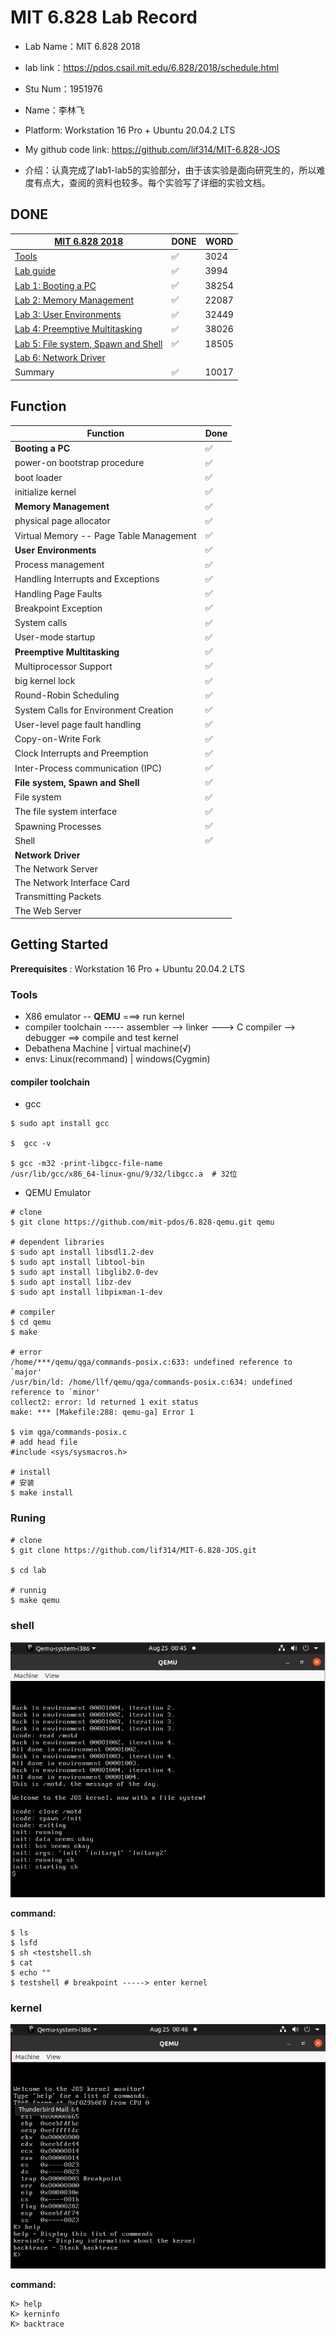 # MIT 6.828 Lab Record

- Lab Name：MIT 6.828 2018
- lab link：https://pdos.csail.mit.edu/6.828/2018/schedule.html
- Stu Num：1951976
- Name：李林飞

- Platform:  Workstation 16 Pro + Ubuntu 20.04.2 LTS
- My github code link: https://github.com/lif314/MIT-6.828-JOS

- 介绍：认真完成了lab1-lab5的实验部分，由于该实验是面向研究生的，所以难度有点大，查阅的资料也较多。每个实验写了详细的实验文档。



## DONE

| [MIT 6.828 2018](https://pdos.csail.mit.edu/6.828/2018/schedule.html) | DONE | WORD  |
| ------------------------------------------------------------ | ---- | ----- |
| [Tools](https://pdos.csail.mit.edu/6.828/2018/tools.html)    | ✅    | 3024  |
| [Lab guide](https://pdos.csail.mit.edu/6.828/2018/labguide.html) | ✅    | 3994  |
| [Lab 1: Booting a PC](https://pdos.csail.mit.edu/6.828/2018/labs/lab1/) | ✅    | 38254 |
| [Lab 2: Memory Management](https://pdos.csail.mit.edu/6.828/2018/labs/lab2/) | ✅    | 22087 |
| [Lab 3: User Environments](https://pdos.csail.mit.edu/6.828/2018/labs/lab3/) | ✅    | 32449 |
| [Lab 4: Preemptive Multitasking](https://pdos.csail.mit.edu/6.828/2018/labs/lab4/) | ✅    | 38026 |
| [Lab 5: File system, Spawn and Shell](https://pdos.csail.mit.edu/6.828/2018/labs/lab5/) | ✅    | 18505 |
| [Lab 6: Network Driver](https://pdos.csail.mit.edu/6.828/2018/labs/lab6/) |      |       |
| Summary                                                      | ✅    | 10017 |



## Function

| **Function**                            | **Done** |
| --------------------------------------- | -------- |
| **Booting a PC**                        | ✅        |
| power-on bootstrap procedure            | ✅        |
| boot loader                             | ✅        |
| initialize kernel                       | ✅        |
| **Memory Management**                   | ✅        |
| physical page allocator                 | ✅        |
| Virtual Memory -- Page Table Management | ✅        |
| **User Environments**                   | ✅        |
| Process management                      | ✅        |
| Handling Interrupts and Exceptions      | ✅        |
| Handling Page Faults                    | ✅        |
| Breakpoint Exception                    | ✅        |
| System calls                            | ✅        |
| User-mode startup                       | ✅        |
| **Preemptive Multitasking**             | ✅        |
| Multiprocessor Support                  | ✅        |
| big kernel lock                         | ✅        |
| Round-Robin Scheduling                  | ✅        |
| System Calls for Environment Creation   | ✅        |
| User-level page fault handling          | ✅        |
| Copy-on-Write Fork                      | ✅        |
| Clock Interrupts and Preemption         | ✅        |
| Inter-Process communication (IPC)       | ✅        |
| **File system, Spawn and Shell**        | ✅        |
| File system                             | ✅        |
| The file system interface               | ✅        |
| Spawning Processes                      | ✅        |
| Shell                                   | ✅        |
| **Network Driver**                      |          |
| The Network Server                      |          |
| The Network Interface Card              |          |
| Transmitting Packets                    |          |
| The Web Server                          |          |





## Getting Started

**Prerequisites** : Workstation 16 Pro + Ubuntu 20.04.2 LTS

### Tools

- X86 emulator --  **QEMU**  ===>  run  kernel
- compiler toolchain ----- assembler --> linker ---> C compiler --> debugger ==> compile and test kernel
- Debathena Machine  |  virtual machine(√)
- envs: Linux(recommand)   | windows(Cygmin)



#### compiler toolchain 

- gcc

```shell
$ sudo apt install gcc 

$  gcc -v

$ gcc -m32 -print-libgcc-file-name
/usr/lib/gcc/x86_64-linux-gnu/9/32/libgcc.a  # 32位
```



- QEMU Emulator

```shell
# clone
$ git clone https://github.com/mit-pdos/6.828-qemu.git qemu

# dependent libraries
$ sudo apt install libsdl1.2-dev
$ sudo apt install libtool-bin
$ sudo apt install libglib2.0-dev
$ sudo apt install libz-dev
$ sudo apt install libpixman-1-dev

# compiler
$ cd qemu
$ make

# error
/home/***/qemu/qga/commands-posix.c:633: undefined reference to `major'
/usr/bin/ld: /home/llf/qemu/qga/commands-posix.c:634: undefined reference to `minor'
collect2: error: ld returned 1 exit status
make: *** [Makefile:288: qemu-ga] Error 1

$ vim qga/commands-posix.c
# add head file
#include <sys/sysmacros.h>

# install
# 安装
$ make install
```



### Runing

```shell
# clone
$ git clone https://github.com/lif314/MIT-6.828-JOS.git

$ cd lab

# runnig
$ make qemu
```



### shell

![image-20210825154537840](image/image-20210825154537840.png)

**command:**

```shell
$ ls
$ lsfd
$ sh <testshell.sh
$ cat
$ echo ""
$ testshell # breakpoint -----> enter kernel
```



### kernel

![image-20210825154837427](image/image-20210825154837427.png)

**command:**

```shell
K> help
K> kerninfo
K> backtrace
```
